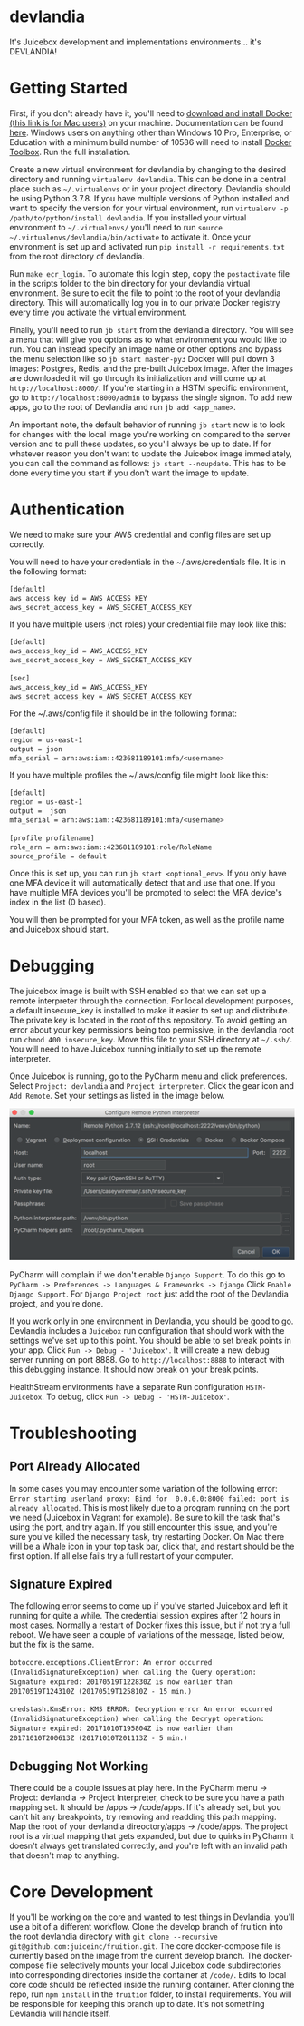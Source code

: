 # devlandia
It's Juicebox development and implementations environments... it's DEVLANDIA!

# Getting Started
First, if you don't already have it, you'll need to
[download and install Docker (this link is for Mac users)](https://download.docker.com/mac/stable/Docker.dmg) on your 
machine.  Documentation can be found [here](https://docs.docker.com/docker-for-mac/install/).  Windows users on anything
other than Windows 10 Pro, Enterprise, or Education with a minimum build number of 10586 will need to install
[Docker Toolbox](https://download.docker.com/win/stable/DockerToolbox.exe).  Run the full installation.

Create a new virtual environment for devlandia by changing to the desired directory and running ``virtualenv devlandia``.
This can be done in a central place such as ``~/.virtualenvs`` or in your project directory.  Devlandia should 
be using Python 3.7.8.  If you have multiple versions of Python installed and want to specify the version for 
your virtual environment, run ``virtualenv -p /path/to/python/install devlandia``.  If you installed your virtual 
environment to ``~/.virtualenvs/`` you'll need to run ``source ~/.virtualenvs/devlandia/bin/activate`` to activate it.
Once your environment is set up and activated run ``pip install -r requirements.txt`` from the root directory of devlandia.

 Run ``make ecr_login``.  To automate this login step, copy the ``postactivate`` file in the scripts folder to the bin 
directory for your devlandia virtual environment.  Be sure to edit the file to point to the root of your devlandia 
directory.  This will automatically log you in to our private Docker registry every time you activate the virtual
environment.

Finally, you'll need to run ``jb start`` from the devlandia directory. You will see a menu that will give you options
as to what environment you would like to run. You can instead specify an image name or other options and bypass the menu
selection like so ``jb start master-py3``
Docker will pull down 3 images: Postgres, Redis, and the pre-built Juicebox image.  After the images are downloaded it 
will go through its initialization and will come up at ``http://localhost:8000/``.  If you're starting in a HSTM specific
environment, go to ``http://localhost:8000/admin`` to bypass the single signon.  To add new apps, go to the root of
Devlandia and run ``jb add <app_name>``.

An important note, the default behavior of running ``jb start`` now is to look for changes with
the local image you're working on compared to the server version and to pull these updates, so you'll always be up to 
date.  If for whatever reason you don't want to update the Juicebox image immediately, you can call the command 
as follows: ``jb start --noupdate``.  This has to be done every time you start if you don't want the image to update.

# Authentication

We need to make sure your AWS credential and config files are set up correctly.

You will need to have your credentials in the ~/.aws/credentials file.  It is in the following format:
 
    [default]
    aws_access_key_id = AWS_ACCESS_KEY
    aws_secret_access_key = AWS_SECRET_ACCESS_KEY
    
If you have multiple users (not roles) your credential file may look like this:
    
    [default]
    aws_access_key_id = AWS_ACCESS_KEY
    aws_secret_access_key = AWS_SECRET_ACCESS_KEY

    [sec]
    aws_access_key_id = AWS_ACCESS_KEY
    aws_secret_access_key = AWS_SECRET_ACCESS_KEY

For the ~/.aws/config file it should be in the following format:
 
    [default]
    region = us-east-1
    output = json
    mfa_serial = arn:aws:iam::423681189101:mfa/<username>

If you have multiple profiles the ~/.aws/config file might look like this:

    [default]
    region = us-east-1
    output =  json
    mfa_serial = arn:aws:iam::423681189101:mfa/<username>

    [profile profilename]
    role_arn = arn:aws:iam::423681189101:role/RoleName
    source_profile = default

Once this is set up, you can run ``jb start <optional_env>``.  If you only have one MFA device it will automatically detect
that and use that one.  If you have multiple MFA devices you'll be prompted to select the MFA device's index in the list (0 based).

You will then be prompted for your MFA token, as well as the profile name and Juicebox should start.

# Debugging
The juicebox image is built with SSH enabled so that we can set up a remote interpreter through the connection.  For 
local development purposes, a default insecure_key is installed to make it easier to set up and distribute.  The private
key is located in the root of this repository.  To avoid getting an error about your key permissions being too 
permissive, in the devlandia root run ``chmod 400 insecure_key``.  Move this file to your SSH directory at ``~/.ssh/``.
You will need to have Juicebox running initially to set up the remote interpreter.

Once Juicebox is running, go to the PyCharm menu and click preferences.  Select ``Project: devlandia`` and 
``Project interpreter``.  Click the gear icon and ``Add Remote``.  Set your settings as listed in the image below.

![SSH Options](https://github.com/juiceinc/devlandia/blob/master/readme/sshoptions.png)

PyCharm will complain if we don't enable ``Django Support``.  To do this go to ``PyCharm -> Preferences -> Languages & Frameworks -> Django``
Click ``Enable Django Support``.  For ``Django Project root`` just add the root of the Devlandia project, and you're done. 

If you work only in one environment in Devlandia, you should be good to go.  Devlandia includes a `Juicebox` 
run configuration that should work with the settings we've set up to this point.  You should be able to set break points
in your app.  Click ``Run -> Debug - 'Juicebox'``.  It will create a new debug server running on port 8888.  Go to
``http://localhost:8888`` to interact with this debugging instance.  It should now break on your break points.

HealthStream environments have a separate Run configuration ``HSTM-Juicebox``.  To debug, click 
``Run -> Debug - 'HSTM-Juicebox'``.

# Troubleshooting

## Port Already Allocated
In some cases you may encounter some variation of the following error: ``Error starting userland proxy: Bind for 
0.0.0.0:8000 failed: port is already allocated``.  This is most likely due to a program running on the port we need 
(Juicebox in Vagrant for example).  Be sure to kill the task that's using the port, and try again.  If you still 
encounter this issue, and you're sure you've killed the necessary task, try restarting Docker.  On Mac there will be a Whale 
icon in your top task bar, click that, and restart should be the first option.  If all else fails try a full restart of 
your computer.

## Signature Expired
The following error seems to come up if you've started Juicebox and left it running for quite a while.  The credential 
session expires after 12 hours in most cases.  Normally a restart of Docker fixes this issue, but if not try a full reboot.
We have seen a couple of variations of the message, listed below, but the fix is the same.

``botocore.exceptions.ClientError: An error occurred (InvalidSignatureException) when calling the Query operation: Signature expired: 20170519T122830Z is now earlier than 20170519T124310Z (20170519T125810Z - 15 min.)``

``credstash.KmsError: KMS ERROR: Decryption error An error occurred (InvalidSignatureException) when calling the Decrypt operation: Signature expired: 20171010T195804Z is now earlier than 20171010T200613Z (20171010T201113Z - 5 min.)``

## Debugging Not Working
There could be a couple issues at play here.  In the PyCharm menu -> Project: devlandia -> Project Interpreter, check to be sure you have a path mapping set.  It should be <Project root>/apps -> /code/apps.  If it's already set, but you can't hit any breakpoints, try removing and readding this path mapping.  Map the root of your devlandia direoctory/apps -> /code/apps.  The project root is a virtual mapping that gets expanded, but due to quirks in PyCharm it doesn't always get translated correctly, and you're left with an invalid path that doesn't map to anything.

# Core Development
If you'll be working on the core and wanted to test things in Devlandia, you'll use a bit of a different workflow.  Clone
the develop branch of fruition into the root devlandia directory with `git clone --recursive git@github.com:juiceinc/fruition.git`.
The core docker-compose file is currently based on the image from the current develop branch.  The docker-compose file selectively mounts your local Juicebox 
code subdirectories into corresponding directories inside the container at `/code/`. Edits to local core code should be 
reflected inside the running container. After cloning the repo, run `npm install` in the `fruition` folder, to install requirements. You will be responsible for keeping this branch up to date.  It's not something Devlandia will handle itself. 
